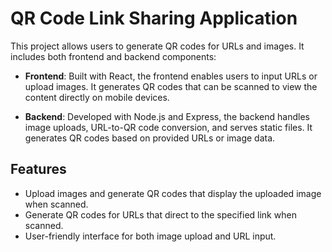 # QR Code Link Sharing Application

This project allows users to generate QR codes for URLs and images. It includes both frontend and backend components:

- **Frontend**: Built with React, the frontend enables users to input URLs or upload images. It generates QR codes that can be scanned to view the content directly on mobile devices.

- **Backend**: Developed with Node.js and Express, the backend handles image uploads, URL-to-QR code conversion, and serves static files. It generates QR codes based on provided URLs or image data.

## Features

- Upload images and generate QR codes that display the uploaded image when scanned.
- Generate QR codes for URLs that direct to the specified link when scanned.
- User-friendly interface for both image upload and URL input.

